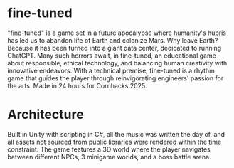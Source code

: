 # fine-tuned
"fine-tuned" is a game set in a future apocalypse where humanity's hubris has led us to abandon life of Earth and colonize Mars. Why leave Earth? Because it has been turned into a giant data center, dedicated to running ChatGPT. Many such horrors await, in fine-tuned, an educational game about responsible, ethical technology, and balancing human creativity with innovative endeavors. With a technical premise, fine-tuned is a rhythm game that guides the player through reinvigorating engineers' passion for the arts. Made in 24 hours for Cornhacks 2025.

# Architecture
Built in Unity with scripting in C#, all the music was written the day of, and all assets not sourced from public libraries were rendered within the time constraint. The game features a 3D world where the player navigates between different NPCs, 3 minigame worlds, and a boss battle arena. 
